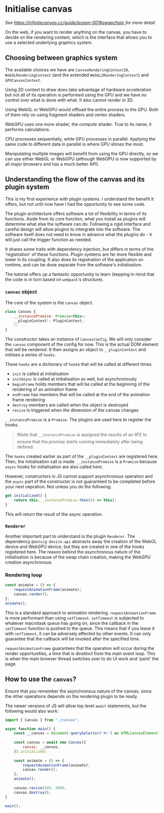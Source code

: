 # Initialise canvas

_See https://infinitecanvas.cc/guide/lesson-001#swapchain for more detail_

On the web, if you want to render anything on the canvas, you have to decide on the rendering context, which is the interface that allows you to use a selected underlying graphics system.

## Choosing between graphics system
The available choices we have are `CanvasRenderingContext2D`, `WebGLRenderingContext` (and the extended `WebGL2RenderingContext`) and `GPUCanvasContext`.

Using 2D context to draw does take advantage of hardware acceleration but not all of its operation is performed using the GPU and we have no control over what is done with what. It also cannot render in 3D.

Using WebGL or WebGPU would offload the entire process to the GPU. Both of them rely on using fragment shaders and vertex shaders.

WebGPU uses one more shader, the compute shader. True to its name, it performs calculations.

CPU processes sequentially, while GPU processes in parallel. Applying the same code to different data in parallel is where GPU shines the most.

Manipulating multiple images will benefit from using the GPU directly, so we can use either WebGL or WebGPU (although WebGPU is now supported by all major browsers and has a much better API).

## Understanding the flow of the canvas and its plugin system
This is my first experience with plugin systems. I understand the benefit it offers, but not until now have I had the opportunity to see some code.

The plugin architecture offers software a lot of flexibility in terms of its functions. Aside from its core function, what you install as plugins will determine what else the software can do. Following a rigid interface and careful design will allow plugins to intergrate into the software. The software itself does not need to know in advance what the plugins do - it will just call the trigger function as needed.

It shares some traits with dependency injection, but differs in terms of the 'registration' of these functions. Plugin systems are far more flexible and lower in its coupling. It also does its registration of the application on runtime, and can be done separate from the software's initialisation.

The tutorial offers up a fantastic opportunity to learn (kepping in mind that the code is in turn based on `webpack`'s structure).

### `canvas` object
The core of the system is the `canvas` object.

```js
class Canvas {
    __instancePromise: Promise<this>;
    __pluginContext!: PluginContext;
    // ...
}
```

The constructor takes an instance of `CanvasConfig`. We will only consider the `canvas` component of the config for now. This is the actual DOM element that will be rendered. It then assigns an object to `__pluginContext` and initiises a series of `hooks`.

These `hooks` are a dictionary of `hook`s that will be called at different times. 
- `init` is called at initialisation
- `initAsync` is called at initialisation as well, but asynchronously
- `beginFrame` holds members that will be called at the beginning of the rendering of an animation frame
- `endFrame` has members that will be called at the end of the animation frame rendering
- `destroy` members are called when the object is destroyed
- `resize` is triggered when the dimension of the canvas changes

`__instancePromise` is a `Promise`. The plugins are used here to register the hooks.

> ❗️Note that `__instancePromise` is assigned the results of an IIFE to ensure that the promise starts running immediately after being defined.

The `hooks` created earlier as part of the `__pluginContext` are registered here. Then, the initialisation call is made. `__instancePromise` is a `Promise` because `async` hooks for initialisation are also called here.

However, constructors in JS cannot support asynchronous operation and the `async` part of the constructor is not guaranteed to be completed before your next oepration. Not unless you do the following.

```js
get initialized() {
    return this.__instancePromise.then(() => this);
}
```

This will return the result of the async operation.

### `Renderer`
Another important part to understand is the plugin `Renderer`. The dependency `@antv/g-device-api` abstracts away the creation of the WebGL device and WebGPU device, but they are created in one of the hooks registered here. The reason behind the asynchronous nature of the initialisation is because of the swap chain creation, making the WebGPU creation asynchronous.

### Rendering loop
```js
const animate = () => {
    requestAnimationFrame(animate);
    canvas.render();
};
animate();
```
This is a standard approach to animation rendering. `requestAnimationFrame` is more performant than using `setTimeout`. `setTimeout` is subjected to whatever macrotask queue has going on, since the callback in the `setTimeout` function is pushed to the queue. This means that if you leave it with `setTimeout`, it can be adversely affected by other events. It can only guarantee that the callback will be invoked after the specified time.

`requestAnimationFrame` guarantees that the operation will occur during the render opportunities, a time that is dinstinct from the main event loop. This is when the main browser thread switches over to do UI work and 'paint' the page.

## How to use the `canvas`?
Ensure that you remember the asynchronous nature of the canvas, since the other operations depends on the rendering plugin to be ready.

The newer versions of JS will allow top level `await` statements, but the following would also work:

```js
import { Canvas } from "./canvas";

async function main() {
    const __canvas = document.querySelector('#c') as HTMLCanvasElement;
    
    const canvas = await new Canvas({
        canvas: __canvas,
    }).initialized;
    
    const animate = () => {
        requestAnimationFrame(animate);
        canvas.render();
    };
    animate();
    
    canvas.resize(500, 500);
    canvas.destroy();
}

main();
```